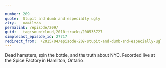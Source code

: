 ```yaml
---

number: 209
quote:  Stupit and dumb and especially ugly
city:   Hamilton
permalink: /episode/209/
guid:   tag:soundcloud,2010:tracks/200535727
simplecast_episode_id: 27717
redirect_from:  /2015/04/episode-209-stupit-and-dumb-and-especially-ugly-hamilton/
---
```


Dead hamsters, spin the bottle, and the truth about NYC. Recorded live at the Spice Factory in Hamilton, Ontario.

